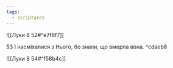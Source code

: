 ```yaml
---
tags:
  - scriptures
---
```


![[Луки 8 52#^e7f8f7]]

53 І насміхалися з Нього, бо знали, що вмерла вона. ^cdaeb8

![[Луки 8 54#^f58b4c]]
